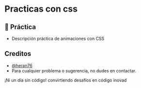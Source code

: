 # Practicas con css



## 🚀 Práctica 
- Descripción
práctica de animaciones con CSS


## Creditos


- [@heran76](https://github.com/Heran76)
- Para cualquier problema o sugerencia, no dudes en contactar.


¡Ni un día sin código!
convirtiendo desafíos en código inovad